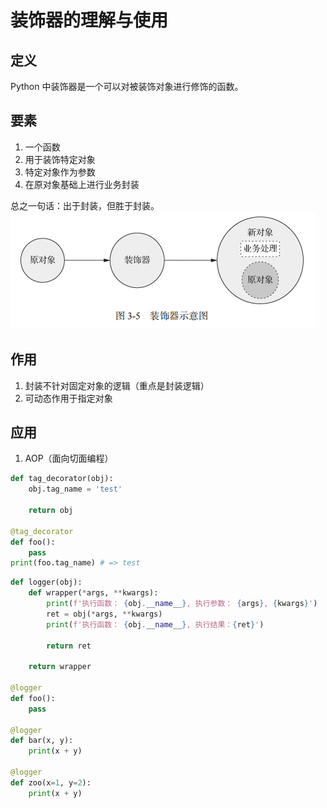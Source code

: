 # 装饰器的理解与使用

## 定义
Python 中装饰器是一个可以对被装饰对象进行修饰的函数。

## 要素
1. 一个函数
1. 用于装饰特定对象
1. 特定对象作为参数
1. 在原对象基础上进行业务封装

总之一句话：出于封装，但胜于封装。
![装饰器](https://github.com/five3/python-sdet-doc/blob/main/Doc/%E7%AC%AC%E4%B8%89%E7%AB%A0/warpper.png?raw=true)

## 作用
1. 封装不针对固定对象的逻辑（重点是封装逻辑）
1. 可动态作用于指定对象

## 应用
1. AOP（面向切面编程）

```python
def tag_decorator(obj): 
    obj.tag_name = 'test' 

    return obj
    
@tag_decorator 
def foo(): 
    pass 
print(foo.tag_name) # => test
```

```python
def logger(obj): 
    def wrapper(*args, **kwargs): 
        print(f'执行函数： {obj.__name__}, 执行参数： {args}, {kwargs}') 
        ret = obj(*args, **kwargs) 
        print(f'执行函数： {obj.__name__}, 执行结果：{ret}') 
        
        return ret 
        
    return wrapper 
    
@logger 
def foo(): 
    pass 
    
@logger 
def bar(x, y): 
    print(x + y) 
    
@logger 
def zoo(x=1, y=2): 
    print(x + y)
```
